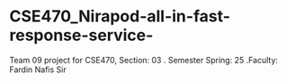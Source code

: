 # CSE470_Nirapod-all-in-fast-response-service-
Team 09 project for CSE470, Section: 03 . Semester Spring: 25 .Faculty: Fardin Nafis Sir
